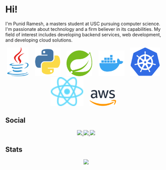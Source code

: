 # Hi!
<p>I'm Punid Ramesh, a masters student at USC pursuing computer science. I'm passionate about technology and a firm believer in its capabilities. My field of interest includes developing backend services, web development, and developing cloud solutions.</p>

<p align = "center">
  <img src = "https://github.com/punidramesh/punidramesh/blob/master/assets/java.svg" height = "90px">&nbsp&nbsp&nbsp&nbsp
  <img src = "https://github.com/punidramesh/punidramesh/blob/master/assets/python.svg" height = "90px">&nbsp&nbsp&nbsp&nbsp
  <img src = "https://github.com/punidramesh/punidramesh/blob/master/assets/spring.svg" height = "80px">&nbsp&nbsp&nbsp&nbsp
  <img src = "https://github.com/punidramesh/punidramesh/blob/master/assets/docker.svg" height = "80px">&nbsp&nbsp&nbsp&nbsp
    <img src = "https://github.com/punidramesh/punidramesh/blob/master/assets/kubernetes.svg" height = "90px">&nbsp&nbsp&nbsp&nbsp
  <img src = "https://github.com/punidramesh/punidramesh/blob/master/assets/react.svg" height = "90px">&nbsp&nbsp&nbsp&nbsp
  <img src = "https://github.com/punidramesh/punidramesh/blob/master/assets/aws.svg" height = "50px">&nbsp&nbsp&nbsp&nbsp
</p>

## Social
<p align="center">
    <a href="https://www.linkedin.com/in/punid/"><img src="https://img.shields.io/badge/Linkedin-black?style=for-the-badge&logo=linkedin&logoColor=white" height=35>    </a>
    <a href="https://www.twitter.com/punidramesh"><img src="https://img.shields.io/badge/Twitter-black?style=for-the-badge&logo=twitter&logoColor=white"height=35>     </a>
    <a href="https://medium.com/@punidramesh"><img src = "https://img.shields.io/badge/Medium-black?style=for-the-badge&logo=medium&logoColor=white" height=35></a>
</p>

## Stats
<p align="center">
  <img src="https://github-readme-stats.vercel.app/api?username=punidramesh&show_icons=true_color=fff&icon_color=79ff97&text_color=9f9f9f&bg_color=151515">
</p>
<!--p><img align="center" src="https://github-readme-streak-stats.herokuapp.com/?user=punidramesh&" alt="punidramesh" /></p-->
